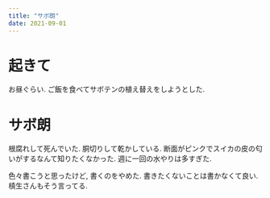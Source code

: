 ```yaml
---
title: "サボ朗"
date: 2021-09-01
---
```


# 起きて
お昼ぐらい. ご飯を食べてサボテンの植え替えをしようとした.

# サボ朗
根腐れして死んでいた. 胴切りして乾かしている. 断面がピンクでスイカの皮の匂いがするなんて知りたくなかった. 週に一回の水やりは多すぎた.

色々書こうと思ったけど, 書くのをやめた. 書きたくないことは書かなくて良い. 槙生さんもそう言ってる.